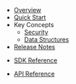 * [Overview](/content/product_overview)
* [Quick Start](/content/quick_start)
* Key Concepts
    * [Security](/content/concepts/security)
    * [Data Structures](/content/concepts/data_structure)
* [Release Notes](/content/release_notes)
<!-- sdk_open -->
* [SDK Reference](/content/sdk_reference)
<!-- sdk_close -->
<!-- api_open -->
* [API Reference](/content/api_reference)
<!-- api_close -->